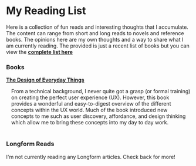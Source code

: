 # My Reading List

Here is a collection of fun reads and interesting thoughts that I accumulate. The content can range from short and long reads to novels and reference books. The opinions here are my own thoughts and a way to share what I am currently reading. The provided is just a recent list of books but you can view the [**complete list here**](/readings/all)

### Books

**[The Design of Everyday Things](https://www.amazon.com/Design-Everyday-Things-Revised-Expanded/dp/0465050654/ref=asc_df_0465050654/?tag=hyprod-20&linkCode=df0&hvadid=693630454234&hvpos=&hvnetw=g&hvrand=6478094397919394984&hvpone=&hvptwo=&hvqmt=&hvdev=c&hvdvcmdl=&hvlocint=&hvlocphy=9005888&hvtargid=pla-416263148589&psc=1&mcid=7a0715432f8537eebf305578a025ace8&tag=hyprod-20&linkCode=df0&hvadid=693630454234&hvpos=&hvnetw=g&hvrand=6478094397919394984&hvpone=&hvptwo=&hvqmt=&hvdev=c&hvdvcmdl=&hvlocint=&hvlocphy=9005888&hvtargid=pla-416263148589&psc=1)**
<div style="margin-left: 1em;">
From a technical background, I never quite got a grasp (or formal training) on creating the perfect user experience (UX). However, this book provides a wonderful and easy-to-digest overview of the different concepts within the UX world. Much of the book introduced new concepts to me such as user discovery, affordance, and design thinking which allow me to bring these concepts into my day to day work.
</div>
<br />

<!-- **[The Creative Act: A Way Of Being, Rick Rubin](https://www.penguinrandomhouse.com/books/717356/the-creative-act-by-rick-rubin/)**
<div style="margin-left: 1em;">
Taking a break from technical related topics, Rick Rubin's "The Creative Act" presents itself as a different view of the world around us. Much of the book revolves around how we can discover the creativity around and within us. A significantly different perspective, but will defenitely leave you thinking about things in a different angle. 
</div> -->

### Longform Reads

I'm not currently reading any Longform articles. Check back for more! 

<!-- **[Alone at the Edge of the World, Cassidy Randall](https://magazine.atavist.com/alone-at-the-edge-of-the-world-susie-goodall-sailing-golden-globe-race/)**
<div style="margin-left: 1em;">
Captivating read from beginning to end. Tells about the tale of Susie Goodall sailing around the world in a "small red-hulled sailboat." Around a 30 minute read but worth every minute. 
</div> -->

